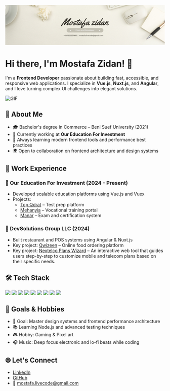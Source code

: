 ![Banner](./Banner.png)

# Hi there, I'm Mostafa Zidan! 👋

I'm a **Frontend Developer** passionate about building fast, accessible, and responsive web applications. I specialize in **Vue.js**, **Nuxt.js**, and **Angular**, and I love turning complex UI challenges into elegant solutions.

![GIF](https://media.giphy.com/media/qgQUggAC3Pfv687qPC/giphy.gif)

## 🚀 About Me
- 🎓 Bachelor's degree in Commerce – Beni Suef University (2021)
- 💼 Currently working at **Our Education For Investment**
- 🧠 Always learning modern frontend tools and performance best practices
- 🌍 Open to collaboration on frontend architecture and design systems

## 💼 Work Experience
### 🔹 Our Education For Investment (2024 - Present)
- Developed scalable education platforms using Vue.js and Vuex
- Projects:
  - [Top Qdrat](https://topqdrat.com/ar) – Test prep platform
  - [Mehanyia](https://mehanyia.com/ar) – Vocational training portal
  - [Manar](https://manar.oetest.tech/ar) – Exam and certification system

### 🔹 DevSolutions Group LLC (2024)
- Built restaurant and POS systems using Angular & Nuxt.js
- Key project: [Qwizeen](https://qwizeen.io/) – Online food ordering platform
- Key project: [Nextelco Plans Wizard](https://app.nextelco.io/plans-wizard/home) – An interactive web tool that guides users step-by-step to customize mobile and telecom plans based on their specific needs.


## 🛠️ Tech Stack
<p align="left">
  <img src="https://img.shields.io/badge/-JavaScript-F7DF1E?style=for-the-badge&logo=javascript&logoColor=000" />
  <img src="https://img.shields.io/badge/-TypeScript-3178C6?style=for-the-badge&logo=typescript&logoColor=fff" />
  <img src="https://img.shields.io/badge/-Vue.js-42b883?style=for-the-badge&logo=vue.js&logoColor=fff" />
  <img src="https://img.shields.io/badge/-Nuxt.js-00C58E?style=for-the-badge&logo=nuxt.js&logoColor=fff" />
  <img src="https://img.shields.io/badge/-Angular-DD0031?style=for-the-badge&logo=angular&logoColor=fff" />
  <img src="https://img.shields.io/badge/-HTML5-E34F26?style=for-the-badge&logo=html5&logoColor=fff" />
  <img src="https://img.shields.io/badge/-CSS3-1572B6?style=for-the-badge&logo=css3&logoColor=fff" />
  <img src="https://img.shields.io/badge/-Git-F05032?style=for-the-badge&logo=git&logoColor=fff" />
  <img src="https://img.shields.io/badge/-Figma-F24E1E?style=for-the-badge&logo=figma&logoColor=fff" />
</p>

## 🎯 Goals & Hobbies
- 🔭 Goal: Master design systems and frontend performance architecture
- 📚 Learning Node.js and advanced testing techniques
- 🎮 Hobby: Gaming & Pixel art
- 🎧 Music: Deep focus electronic and lo-fi beats while coding



## 🌐 Let's Connect
- [LinkedIn]([https://www.linkedin.com/in/mostafazidan96](https://tinyurl.com/23jq2vdx))
- [GitHub]([https://github.com/MostafaZidan96](https://github.com/Mostafaproo))
- 📩 mostafa.livecode@gmail.com
